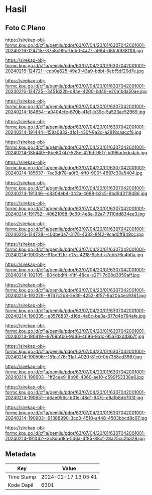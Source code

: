 # Hasil

## Foto C Plano

https://sirekap-obj-formc.kpu.go.id/cf1a/pemilu/pdpr/63/07/04/20/01/6307042001001-20240216-124715--3758c99c-0db0-4a27-a994-d8fc6938f1f8.jpg

https://sirekap-obj-formc.kpu.go.id/cf1a/pemilu/pdpr/63/07/04/20/01/6307042001001-20240216-124721--ccb0a625-49e3-43a9-bdbf-6ebf5df20d7e.jpg

https://sirekap-obj-formc.kpu.go.id/cf1a/pemilu/pdpr/63/07/04/20/01/6307042001001-20240216-124725--3451d22b-d84e-4200-bd49-e20a1bda50ae.jpg

https://sirekap-obj-formc.kpu.go.id/cf1a/pemilu/pdpr/63/07/04/20/01/6307042001001-20240214-184854--a0404cfe-670b-41e1-b39c-5a523ac52969.jpg

https://sirekap-obj-formc.kpu.go.id/cf1a/pemilu/pdpr/63/07/04/20/01/6307042001001-20240214-191444--158a0832-d1c1-430f-8a2d-a2818caaccf8.jpg

https://sirekap-obj-formc.kpu.go.id/cf1a/pemilu/pdpr/63/07/04/20/01/6307042001001-20240214-185440--8be80747-528e-426d-95f7-b096adedcdab.jpg

https://sirekap-obj-formc.kpu.go.id/cf1a/pemilu/pdpr/63/07/04/20/01/6307042001001-20240214-185637--7ec9df78-a0f0-4ff0-900f-4697c30a5404.jpg

https://sirekap-obj-formc.kpu.go.id/cf1a/pemilu/pdpr/63/07/04/20/01/6307042001001-20240214-191346--c8304eb4-042a-4688-b2c5-9bd943119486.jpg

https://sirekap-obj-formc.kpu.go.id/cf1a/pemilu/pdpr/63/07/04/20/01/6307042001001-20240214-191752--40621098-9c60-4e8a-92a7-7110dd634ee3.jpg

https://sirekap-obj-formc.kpu.go.id/cf1a/pemilu/pdpr/63/07/04/20/01/6307042001001-20240216-124728--c0dbe0a7-3178-4332-8f42-9cad0ff849cc.jpg

https://sirekap-obj-formc.kpu.go.id/cf1a/pemilu/pdpr/63/07/04/20/01/6307042001001-20240214-190053--915e92fe-c17a-4218-9c5d-a7db576c4b0a.jpg

https://sirekap-obj-formc.kpu.go.id/cf1a/pemilu/pdpr/63/07/04/20/01/6307042001001-20240214-192105--804dbdf4-41ff-48ce-a271-7d08d3059aff.jpg

https://sirekap-obj-formc.kpu.go.id/cf1a/pemilu/pdpr/63/07/04/20/01/6307042001001-20240214-192229--87d7c2b8-5e39-4252-8f57-8a20b4ec9361.jpg

https://sirekap-obj-formc.kpu.go.id/cf1a/pemilu/pdpr/63/07/04/20/01/6307042001001-20240214-190335--e3576837-d16d-4e6c-be3a-677d4b794afe.jpg

https://sirekap-obj-formc.kpu.go.id/cf1a/pemilu/pdpr/63/07/04/20/01/6307042001001-20240214-190419--9769bfb6-9d46-4686-9a1c-95a7d2d48b7f.jpg

https://sirekap-obj-formc.kpu.go.id/cf1a/pemilu/pdpr/63/07/04/20/01/6307042001001-20240214-190506--151cc176-31af-4020-81c0-0b7358ed3967.jpg

https://sirekap-obj-formc.kpu.go.id/cf1a/pemilu/pdpr/63/07/04/20/01/6307042001001-20240214-190603--1ff2cee9-8b96-4360-ae10-c599153338e6.jpg

https://sirekap-obj-formc.kpu.go.id/cf1a/pemilu/pdpr/63/07/04/20/01/6307042001001-20240214-190651--d6ae056c-b31e-48d1-947c-d8a1b8de703f.jpg

https://sirekap-obj-formc.kpu.go.id/cf1a/pemilu/pdpr/63/07/04/20/01/6307042001001-20240214-190903--91388990-3cc3-4510-a448-4503bbcd8c67.jpg

https://sirekap-obj-formc.kpu.go.id/cf1a/pemilu/pdpr/63/07/04/20/01/6307042001001-20240214-191042--3c8dbd8a-5d6a-4f85-88cf-28a25cc2b328.jpg


## Metadata

| Key        | Value               |
| ---------- | ------------------- |
| Time Stamp | 2024-02-17 13:05:41 |
| Kode Dapil | 6301                |



